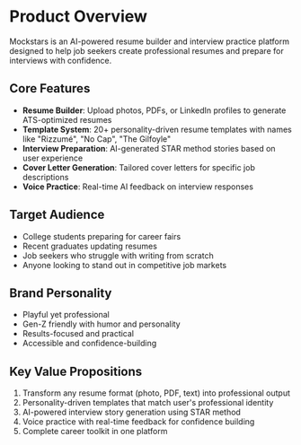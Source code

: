 # Product Overview

Mockstars is an AI-powered resume builder and interview practice platform designed to help job seekers create professional resumes and prepare for interviews with confidence.

## Core Features

- **Resume Builder**: Upload photos, PDFs, or LinkedIn profiles to generate ATS-optimized resumes
- **Template System**: 20+ personality-driven resume templates with names like "Rizzumé", "No Cap", "The Gilfoyle"
- **Interview Preparation**: AI-generated STAR method stories based on user experience
- **Cover Letter Generation**: Tailored cover letters for specific job descriptions
- **Voice Practice**: Real-time AI feedback on interview responses

## Target Audience

- College students preparing for career fairs
- Recent graduates updating resumes
- Job seekers who struggle with writing from scratch
- Anyone looking to stand out in competitive job markets

## Brand Personality

- Playful yet professional
- Gen-Z friendly with humor and personality
- Results-focused and practical
- Accessible and confidence-building

## Key Value Propositions

1. Transform any resume format (photo, PDF, text) into professional output
2. Personality-driven templates that match user's professional identity
3. AI-powered interview story generation using STAR method
4. Voice practice with real-time feedback for confidence building
5. Complete career toolkit in one platform